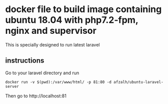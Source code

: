 # docker file to build image containing ubuntu 18.04 with php7.2-fpm, nginx and supervisor
This is specially designed to run latest laravel

## instructions
Go to your laravel directory and run

```
docker run -v $(pwd):/var/www/html/ -p 81:80 -d afzalh/ubuntu-laravel-server 
```

Then go to http://localhost:81